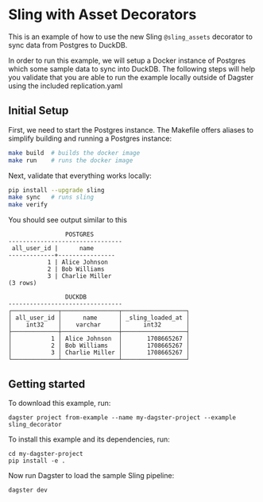 # Sling with Asset Decorators

This is an example of how to use the new Sling `@sling_assets` decorator
to sync data from Postgres to DuckDB.

In order to run this example, we will setup a Docker instance of Postgres
which some sample data to sync into DuckDB. The following steps will help you
validate that you are able to run the example locally outside of Dagster using
the included replication.yaml

## Initial Setup

First, we need to start the Postgres instance. The Makefile offers aliases
to simplify building and running a Postgres instance:

```bash
make build  # builds the docker image
make run    # runs the docker image
```

Next, validate that everything works locally:

```bash
pip install --upgrade sling
make sync   # runs sling
make verify
```

You should see output similar to this

```
                POSTGRES
--------------------------------
 all_user_id |      name
-------------+----------------
           1 | Alice Johnson
           2 | Bob Williams
           3 | Charlie Miller
(3 rows)

                DUCKDB
--------------------------------
┌─────────────┬────────────────┬──────────────────┐
│ all_user_id │      name      │ _sling_loaded_at │
│    int32    │    varchar     │      int32       │
├─────────────┼────────────────┼──────────────────┤
│           1 │ Alice Johnson  │       1708665267 │
│           2 │ Bob Williams   │       1708665267 │
│           3 │ Charlie Miller │       1708665267 │
└─────────────┴────────────────┴──────────────────┘
```

## Getting started

To download this example, run:

```shell
dagster project from-example --name my-dagster-project --example sling_decorator
```

To install this example and its dependencies, run:

```shell
cd my-dagster-project
pip install -e .
```

Now run Dagster to load the sample Sling pipeline:

```shell
dagster dev
```
